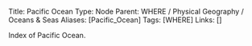 Title: Pacific Ocean
Type: Node
Parent: WHERE / Physical Geography / Oceans & Seas
Aliases: [Pacific_Ocean]
Tags: [WHERE]
Links: []

Index of Pacific Ocean.
